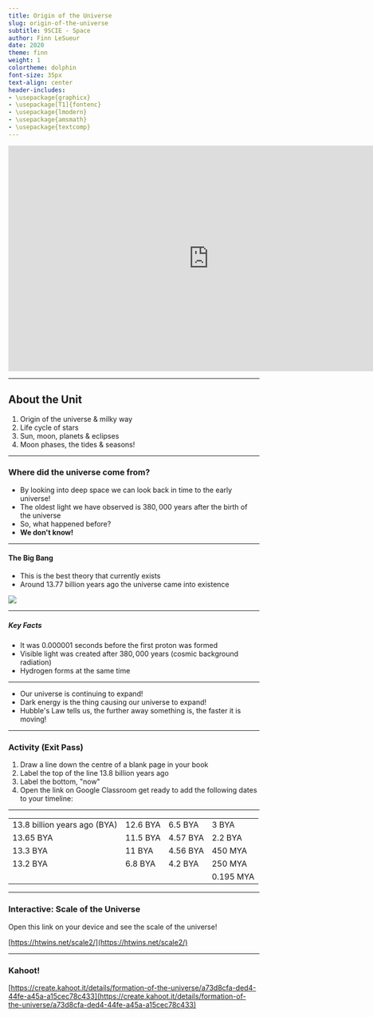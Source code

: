 ```yaml
---
title: Origin of the Universe
slug: origin-of-the-universe
subtitle: 9SCIE - Space
author: Finn LeSueur
date: 2020
theme: finn
weight: 1
colortheme: dolphin
font-size: 35px
text-align: center
header-includes:
- \usepackage{graphicx}
- \usepackage[T1]{fontenc}
- \usepackage{lmodern}
- \usepackage{amsmath}
- \usepackage{textcomp}
---
```


<iframe width="803" height="452" src="https://www.youtube.com/embed/wNDGgL73ihY" frameborder="0" allow="accelerometer; autoplay; encrypted-media; gyroscope; picture-in-picture" allowfullscreen></iframe>

---

## About the Unit

1. Origin of the universe & milky way
2. Life cycle of stars
3. Sun, moon, planets & eclipses
4. Moon phases, the tides & seasons!

---

### Where did the universe come from?

- By looking into deep space we can look back in time to the early universe!
- The oldest light we have observed is $380,000$ years after the birth of the universe
- So, what happened before?
- __We don't know!__

---

#### The Big Bang

- This is the best theory that currently exists
- Around 13.77 billion years ago the universe came into existence

![](../assets/the-big-bang.jpg "")

---

##### Key Facts

- It was $0.000001$ seconds before the first proton was formed
- Visible light was created after $380,000$ years (cosmic background radiation)
- Hydrogen forms at the same time

---

- Our universe is continuing to expand!
- Dark energy is the thing causing our universe to expand!
- Hubble's Law tells us, the further away something is, the faster it is moving!

---

### Activity (Exit Pass)

1. Draw a line down the centre of a blank page in your book
2. Label the top of the line 13.8 billion years ago
3. Label the bottom, "now"
4. Open the link on Google Classroom get ready to add the following dates to your timeline:

---

|                              |          |          |           |
|:-----------------------------|:---------|:---------|:----------|
| 13.8 billion years ago (BYA) | 12.6 BYA | 6.5 BYA  | 3 BYA     |
| 13.65 BYA                    | 11.5 BYA | 4.57 BYA | 2.2 BYA   |
| 13.3 BYA                     | 11 BYA   | 4.56 BYA | 450 MYA   |
| 13.2 BYA                     | 6.8 BYA  | 4.2 BYA  | 250 MYA   |
|                              |          |          | 0.195 MYA |

---

### Interactive: Scale of the Universe

Open this link on your device and see the scale of the universe!

[https://htwins.net/scale2/](https://htwins.net/scale2/)

---

### Kahoot!

[https://create.kahoot.it/details/formation-of-the-universe/a73d8cfa-ded4-44fe-a45a-a15cec78c433](https://create.kahoot.it/details/formation-of-the-universe/a73d8cfa-ded4-44fe-a45a-a15cec78c433)
